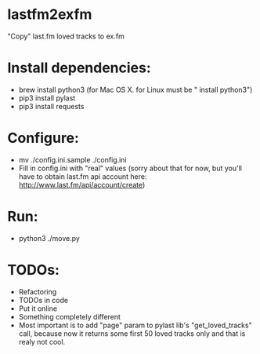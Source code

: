 lastfm2exfm
===========

"Copy" last.fm loved tracks to ex.fm

Install dependencies:
====

* brew install python3 (for Mac OS X. for Linux must be "<some-pkg-mgr> install python3")
* pip3 install pylast
* pip3 install requests

Configure:
====

* mv ./config.ini.sample ./config.ini
* Fill in config.ini with "real" values (sorry about that for now, but you'll have to obtain last.fm api account here: http://www.last.fm/api/account/create)

Run:
====

* python3 ./move.py

TODOs:
====
* Refactoring
* TODOs in code
* Put it online
* Something completely different
* Most important is to add "page" param to pylast lib's "get_loved_tracks" call, because now it returns some first 50 loved tracks only and that is realy not cool.